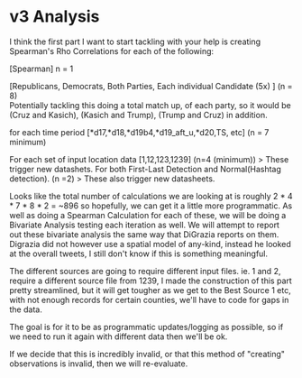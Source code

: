 # v3 Analysis
I think the first part I want to start tackling with your help is creating Spearman's Rho Correlations for each of the following: 

[Spearman] n = 1 

[Republicans, Democrats, Both Parties, Each individual Candidate (5x) ] (n = 8)   
Potentially tackling this doing a total match up, of each party, so it would be (Cruz and Kasich), (Kasich and Trump), (Trump and Cruz) in addition.

for each time period  [*d17,*d18,*d19b4,*d19_aft_u,*d20,TS, etc]  (n = 7 minimum)

For each set of input location data [1,12,123,1239]  (n=4 (minimum)) > These trigger new datashets.
For both First-Last Detection and Normal(Hashtag detection).  (n =2) > These also trigger new datasheets. 

Looks like the total number of calculations we are looking at is roughly 2 * 4 * 7 * 8 * 2 = ~896 so hopefully, we can get it a little more programmatic. 
As well as doing a Spearman Calculation for each of these, we will be doing a Bivariate Analysis testing each iteration as well.
We will attempt to report out these bivariate analysis the same way that DiGrazia reports on them.
Digrazia did not however use a spatial model of any-kind, instead he looked at the overall tweets, I still don't know if this is something meaningful.

The different sources are going to require different input files. ie. 1 and 2, require a different source file from 1239,  I made the construction of this part pretty streamlined, but it will get tougher as we get to the Best Source 1 etc, with not enough records for certain counties, we'll have to code for gaps in the data.

The goal is for it to be as programmatic updates/logging as possible, so if we need to run it again with different data then we'll be ok.

If we decide that this is incredibly invalid, or that this method of "creating" observations is  invalid, then we will re-evaluate. 
